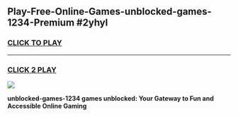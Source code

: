
## Play-Free-Online-Games-unblocked-games-1234-Premium #2yhyl
<h3>
<a href="https://premium.freeplayer.one?title=unblocked-games-1234&ref=8M">CLICK TO PLAY</a></h3>
<hr>

<h3>
<a href="https://premium.freeplayer.one?title=unblocked-games-1234&ref=8M">CLICK 2 PLAY</a>
  
</h3>

<a href="https://premium.freeplayer.one?title=unblocked-games-1234&ref=8M"><img src="https://clearcache.store/games.png"></a>


**unblocked-games-1234 games unblocked: Your Gateway to Fun and Accessible Online Gaming**
